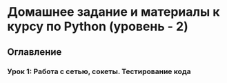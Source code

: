 # Домашнее задание и материалы к курсу по Python (уровень - 2)
## Оглавление
### Урок 1: Работа с сетью, сокеты. Тестирование кода
